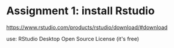 # Assignment 1: install Rstudio

https://www.rstudio.com/products/rstudio/download/#download

use: RStudio Desktop Open Source License (it's free)

